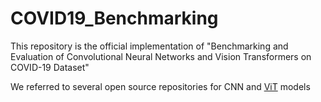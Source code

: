 # COVID19_Benchmarking

This repository is the official implementation of "Benchmarking and Evaluation of Convolutional Neural Networks and Vision Transformers on COVID-19 Dataset" 





We referred to several open source repositories for CNN and [ViT](https://github.com/lucidrains/vit-pytorch) models 

